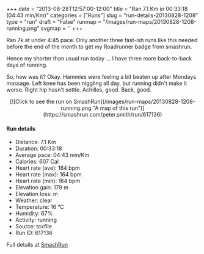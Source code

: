 +++
date = "2013-08-28T12:57:00-12:00"
title = "Ran 7.1 Km in 00:33:18 (04:43 min/Km)"
categories = ["Runs"]
slug = "run-details-20130828-1208"
type = "run"
draft = "False"
runmap = "/images/run-maps/20130828-1208-running.png"
svgmap = '<polyline points="0 54, 0 56, 2 57, 3 59, 4 60, 17 47, 20 46, 26 44, 31 46, 33 46, 37 43, 39 40, 43 40, 44 40, 61 41, 65 44, 74 51, 82 55, 88 56, 89 56, 100 54, 89 56, 80 54, 73 51, 64 42, 58 40, 39 40, 34 46, 26 44, 25 46, 21 46, 17 49">'
+++

Ran 7k at under 4:45 pace. Only another three fast-ish runs like this needed before the end of the month to get my Roadrunner badge from smashrun. 

Hence my shorter than usual run today ... I have three more back-to-back days of running. 

So, how was it?  Okay. Hammies were feeling a bit beaten up after Mondays massage. Left knee has been niggling all day, but running didn't make it worse. Right hip hasn't settle. Achilles, good. Back, good. 



<!--more-->

<center>
[![Click to see the run on SmashRun](/images/run-maps/20130828-1208-running.png "A map of this run")](https://smashrun.com/peter.smith/run/617136)
</center>

#### Run details

* Distance: 7.1 Km
* Duration: 00:33:18
* Average pace: 04:43 min/Km
* Calories: 607 Cal
* Heart rate (ave): 164 bpm
* Heart rate (max): 164 bpm
* Heart rate (min): 164 bpm
* Elevation gain: 179 m
* Elevation loss:  m
* Weather: clear
* Temperature: 16 &deg;C
* Humidity: 67%
* Activity: running
* Source: tcxfile
* Run ID: 617136

Full details at [SmashRun](https://smashrun.com/peter.smith/run/617136)